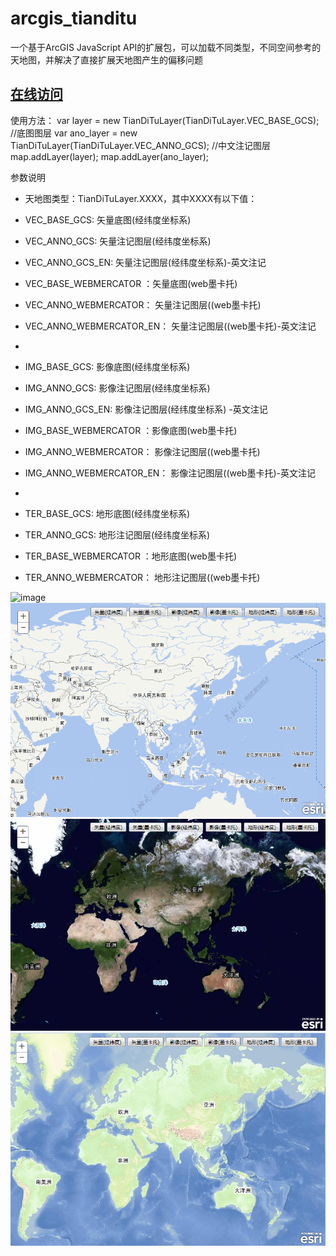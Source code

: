 # arcgis_tianditu
一个基于ArcGIS JavaScript API的扩展包，可以加载不同类型，不同空间参考的天地图，并解决了直接扩展天地图产生的偏移问题
## [在线访问](http://gisdaocaoren.github.io/arcgis_tianditu/)
使用方法：
var layer = new TianDiTuLayer(TianDiTuLayer.VEC_BASE_GCS);   //底图图层
var ano_layer = new TianDiTuLayer(TianDiTuLayer.VEC_ANNO_GCS);   //中文注记图层
map.addLayer(layer);
map.addLayer(ano_layer);

参数说明
* 天地图类型：TianDiTuLayer.XXXX，其中XXXX有以下值：
* VEC_BASE_GCS: 矢量底图(经纬度坐标系)
* VEC_ANNO_GCS: 矢量注记图层(经纬度坐标系)
* VEC_ANNO_GCS_EN: 矢量注记图层(经纬度坐标系)-英文注记

* VEC_BASE_WEBMERCATOR ：矢量底图(web墨卡托)
* VEC_ANNO_WEBMERCATOR： 矢量注记图层((web墨卡托)
* VEC_ANNO_WEBMERCATOR_EN： 矢量注记图层((web墨卡托)-英文注记
*
* IMG_BASE_GCS: 影像底图(经纬度坐标系)
* IMG_ANNO_GCS: 影像注记图层(经纬度坐标系)
* IMG_ANNO_GCS_EN: 影像注记图层(经纬度坐标系) -英文注记

* IMG_BASE_WEBMERCATOR ：影像底图(web墨卡托)
* IMG_ANNO_WEBMERCATOR： 影像注记图层((web墨卡托)
* IMG_ANNO_WEBMERCATOR_EN： 影像注记图层((web墨卡托)-英文注记
*
* TER_BASE_GCS: 地形底图(经纬度坐标系)
* TER_ANNO_GCS: 地形注记图层(经纬度坐标系)
* TER_BASE_WEBMERCATOR ：地形底图(web墨卡托)
* TER_ANNO_WEBMERCATOR： 地形注记图层((web墨卡托)

![image](https://raw.githubusercontent.com/gisdaocaoren/arcgis_tianditu/master/screenshots/4.gif)             
![image](https://raw.githubusercontent.com/gisdaocaoren/arcgis_tianditu/master/screenshots/1.png)
![image](https://raw.githubusercontent.com/gisdaocaoren/arcgis_tianditu/master/screenshots/2.png)
![image](https://raw.githubusercontent.com/gisdaocaoren/arcgis_tianditu/master/screenshots/3.png)
